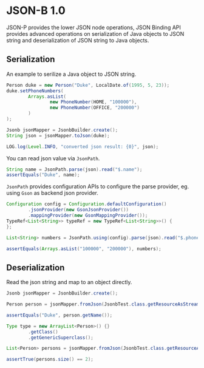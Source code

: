# JSON-B 1.0

JSON-P provides the lower JSON node operations, JSON Binding API provides advanced operations on serialization of Java objects to JSON string and deserialization of JSON string to Java objects.

## Serialization

An example to serilize a Java object to JSON string.

```java
Person duke = new Person("Duke", LocalDate.of(1995, 5, 23));
duke.setPhoneNumbers(
		Arrays.asList(
				new PhoneNumber(HOME, "100000"),
				new PhoneNumber(OFFICE, "200000")
		)
);

Jsonb jsonMapper = JsonbBuilder.create();
String json = jsonMapper.toJson(duke);

LOG.log(Level.INFO, "converted json result: {0}", json);
```		
You can read json value via `JsonPath`.

```java
String name = JsonPath.parse(json).read("$.name");
assertEquals("Duke", name);
```

`JsonPath` provides configuration APIs to configure the parse provider, eg. using `Gson` as backend json provider.

```java
Configuration config = Configuration.defaultConfiguration()
		.jsonProvider(new GsonJsonProvider())
		.mappingProvider(new GsonMappingProvider());
TypeRef<List<String>> typeRef = new TypeRef<List<String>>() {
};

List<String> numbers = JsonPath.using(config).parse(json).read("$.phoneNumbers[*].number", typeRef);

assertEquals(Arrays.asList("100000", "200000"), numbers);
```			

## Deserialization

Read the json string and map to an object directly.

```java
Jsonb jsonMapper = JsonbBuilder.create();

Person person = jsonMapper.fromJson(JsonbTest.class.getResourceAsStream("/person.json"), Person.class);

assertEquals("Duke", person.getName());

Type type = new ArrayList<Person>() {}
		.getClass()
		.getGenericSuperclass();

List<Person> persons = jsonMapper.fromJson(JsonbTest.class.getResourceAsStream("/persons.json"), type);

assertTrue(persons.size() == 2);
```